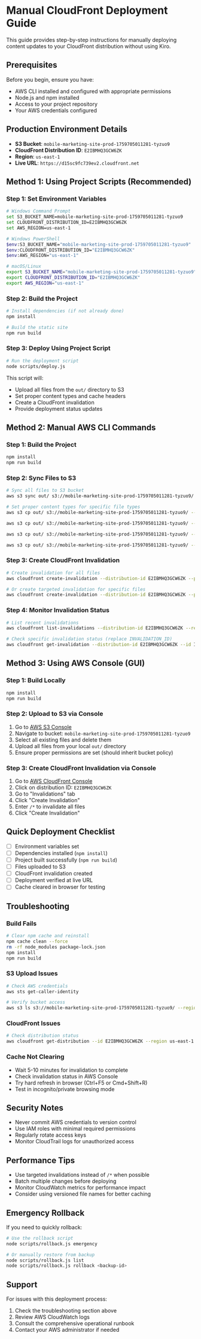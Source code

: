 # Manual CloudFront Deployment Guide

This guide provides step-by-step instructions for manually deploying content
updates to your CloudFront distribution without using Kiro.

## Prerequisites

Before you begin, ensure you have:

- AWS CLI installed and configured with appropriate permissions
- Node.js and npm installed
- Access to your project repository
- Your AWS credentials configured

## Production Environment Details

- **S3 Bucket**: `mobile-marketing-site-prod-1759705011281-tyzuo9`
- **CloudFront Distribution ID**: `E2IBMHQ3GCW6ZK`
- **Region**: `us-east-1`
- **Live URL**: `https://d15sc9fc739ev2.cloudfront.net`

## Method 1: Using Project Scripts (Recommended)

### Step 1: Set Environment Variables

```bash
# Windows Command Prompt
set S3_BUCKET_NAME=mobile-marketing-site-prod-1759705011281-tyzuo9
set CLOUDFRONT_DISTRIBUTION_ID=E2IBMHQ3GCW6ZK
set AWS_REGION=us-east-1

# Windows PowerShell
$env:S3_BUCKET_NAME="mobile-marketing-site-prod-1759705011281-tyzuo9"
$env:CLOUDFRONT_DISTRIBUTION_ID="E2IBMHQ3GCW6ZK"
$env:AWS_REGION="us-east-1"

# macOS/Linux
export S3_BUCKET_NAME="mobile-marketing-site-prod-1759705011281-tyzuo9"
export CLOUDFRONT_DISTRIBUTION_ID="E2IBMHQ3GCW6ZK"
export AWS_REGION="us-east-1"
```

### Step 2: Build the Project

```bash
# Install dependencies (if not already done)
npm install

# Build the static site
npm run build
```

### Step 3: Deploy Using Project Script

```bash
# Run the deployment script
node scripts/deploy.js
```

This script will:

- Upload all files from the `out/` directory to S3
- Set proper content types and cache headers
- Create a CloudFront invalidation
- Provide deployment status updates

## Method 2: Manual AWS CLI Commands

### Step 1: Build the Project

```bash
npm install
npm run build
```

### Step 2: Sync Files to S3

```bash
# Sync all files to S3 bucket
aws s3 sync out/ s3://mobile-marketing-site-prod-1759705011281-tyzuo9/ --delete --region us-east-1

# Set proper content types for specific file types
aws s3 cp out/ s3://mobile-marketing-site-prod-1759705011281-tyzuo9/ --recursive --exclude "*" --include "*.html" --content-type "text/html" --cache-control "public, max-age=0, must-revalidate" --region us-east-1

aws s3 cp out/ s3://mobile-marketing-site-prod-1759705011281-tyzuo9/ --recursive --exclude "*" --include "*.css" --content-type "text/css" --cache-control "public, max-age=31536000, immutable" --region us-east-1

aws s3 cp out/ s3://mobile-marketing-site-prod-1759705011281-tyzuo9/ --recursive --exclude "*" --include "*.js" --content-type "application/javascript" --cache-control "public, max-age=31536000, immutable" --region us-east-1

aws s3 cp out/ s3://mobile-marketing-site-prod-1759705011281-tyzuo9/ --recursive --exclude "*" --include "*.json" --content-type "application/json" --cache-control "public, max-age=0, must-revalidate" --region us-east-1
```

### Step 3: Create CloudFront Invalidation

```bash
# Create invalidation for all files
aws cloudfront create-invalidation --distribution-id E2IBMHQ3GCW6ZK --paths "/*" --region us-east-1

# Or create targeted invalidation for specific files
aws cloudfront create-invalidation --distribution-id E2IBMHQ3GCW6ZK --paths "/index.html" "/about/index.html" "/contact/index.html" "/blog/index.html" --region us-east-1
```

### Step 4: Monitor Invalidation Status

```bash
# List recent invalidations
aws cloudfront list-invalidations --distribution-id E2IBMHQ3GCW6ZK --region us-east-1

# Check specific invalidation status (replace INVALIDATION_ID)
aws cloudfront get-invalidation --distribution-id E2IBMHQ3GCW6ZK --id INVALIDATION_ID --region us-east-1
```

## Method 3: Using AWS Console (GUI)

### Step 1: Build Locally

```bash
npm install
npm run build
```

### Step 2: Upload to S3 via Console

1. Go to [AWS S3 Console](https://console.aws.amazon.com/s3/)
2. Navigate to bucket: `mobile-marketing-site-prod-1759705011281-tyzuo9`
3. Select all existing files and delete them
4. Upload all files from your local `out/` directory
5. Ensure proper permissions are set (should inherit bucket policy)

### Step 3: Create CloudFront Invalidation via Console

1. Go to [AWS CloudFront Console](https://console.aws.amazon.com/cloudfront/)
2. Click on distribution ID: `E2IBMHQ3GCW6ZK`
3. Go to "Invalidations" tab
4. Click "Create Invalidation"
5. Enter `/*` to invalidate all files
6. Click "Create Invalidation"

## Quick Deployment Checklist

- [ ] Environment variables set
- [ ] Dependencies installed (`npm install`)
- [ ] Project built successfully (`npm run build`)
- [ ] Files uploaded to S3
- [ ] CloudFront invalidation created
- [ ] Deployment verified at live URL
- [ ] Cache cleared in browser for testing

## Troubleshooting

### Build Fails

```bash
# Clear npm cache and reinstall
npm cache clean --force
rm -rf node_modules package-lock.json
npm install
npm run build
```

### S3 Upload Issues

```bash
# Check AWS credentials
aws sts get-caller-identity

# Verify bucket access
aws s3 ls s3://mobile-marketing-site-prod-1759705011281-tyzuo9/ --region us-east-1
```

### CloudFront Issues

```bash
# Check distribution status
aws cloudfront get-distribution --id E2IBMHQ3GCW6ZK --region us-east-1
```

### Cache Not Clearing

- Wait 5-10 minutes for invalidation to complete
- Check invalidation status in AWS Console
- Try hard refresh in browser (Ctrl+F5 or Cmd+Shift+R)
- Test in incognito/private browsing mode

## Security Notes

- Never commit AWS credentials to version control
- Use IAM roles with minimal required permissions
- Regularly rotate access keys
- Monitor CloudTrail logs for unauthorized access

## Performance Tips

- Use targeted invalidations instead of `/*` when possible
- Batch multiple changes before deploying
- Monitor CloudWatch metrics for performance impact
- Consider using versioned file names for better caching

## Emergency Rollback

If you need to quickly rollback:

```bash
# Use the rollback script
node scripts/rollback.js emergency

# Or manually restore from backup
node scripts/rollback.js list
node scripts/rollback.js rollback <backup-id>
```

## Support

For issues with this deployment process:

1. Check the troubleshooting section above
2. Review AWS CloudWatch logs
3. Consult the comprehensive operational runbook
4. Contact your AWS administrator if needed

